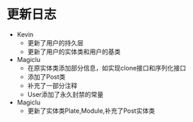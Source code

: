 # 更新日志
- Kevin
    * 更新了用户的持久层
    * 更新了用户的实体类和用户的基类
- Magiclu
    * 在原实体类添加部分信息，如实现clone接口和序列化接口
    * 添加了Post类
    * 补充了一部分注释
    * User添加了永久封禁的常量
- Magiclu
    * 更新了实体类Plate,Module,补充了Post实体类